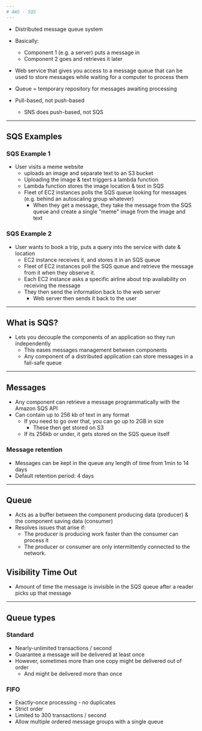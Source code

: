 ```yaml
---
# AWS - SQS
---
```


-   Distributed message queue system

-   Basically:

    -   Component 1 (e.g. a server) puts a message in
    -   Component 2 goes and retrieves it later

-   Web service that gives you access to a message queue that can be used to
    store messages while waiting for a computer to process them

-   Queue = temporary repository for messages awaiting processing

-   Pull-based, not push-based
    -   SNS does push-based, not SQS

---

## SQS Examples

### SQS Example 1

-   User visits a meme website
    -   uploads an image and separate text to an S3 bucket
    -   Uploading the image & text triggers a lambda function
    -   Lambda function stores the image location & text in SQS
    -   Fleet of EC2 instances polls the SQS queue looking for messages (e.g. behind an autoscaling group whatever)
        -   When they get a message, they take the message from the SQS queue and
            create a single "meme" image from the image and text

### SQS Example 2

-   User wants to book a trip, puts a query into the service with date & location
    -   EC2 instance receives it, and stores it in an SQS queue
    -   Fleet of EC2 instances poll the SQS queue and retrieve the message from it
        when they observe it.
    -   Each EC2 instance asks a specific airline about trip availability on
        receiving the message
    -   They then send the information back to the web server
        -   Web server then sends it back to the user

---

## What is SQS?

-   Lets you decouple the components of an application so they run independently
    -   This eases messages management between components
    -   Any component of a distributed application can store messages in a
        fail-safe queue

---

## Messages

-   Any component can retrieve a message programmatically with the Amazon SQS API
-   Can contain up to 256 kb of text in any format
    -   If you need to go over that, you can go up to 2GB in size
        -   These then get stored on S3
    -   If its 256kb or under, it gets stored on the SQS queue itself

### Message retention

-   Messages can be kept in the queue any length of time from 1min to 14 days
-   Default retention period: 4 days

---

## Queue

-   Acts as a buffer between the component producing data (producer) & the
    component saving data (consumer)
-   Resolves issues that arise if:
    -   The producer is producing work faster than the consumer can process it
    -   The producer or consumer are only intermittently connected to the network.

## Visibility Time Out

-   Amount of time the message is invisible in the SQS queue after a reader picks up
    that message

---

## Queue types

### Standard

-   Nearly-unlimited transactions / second
-   Guarantee a message will be delivered at least once
-   However, sometimes more than one copy might be delivered out of order
    -   And might be delivered more than once

### FIFO

-   Exactly-once processing - no duplicates
-   Strict order
-   Limited to 300 transactions / second
-   Allow multiple ordered message groups with a single queue
